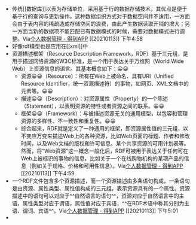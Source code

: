- 传统[[数据库]]以表为存储单位，采用基于行的数据存储技术，其优点是便于基于行的查询与更新操作。这种数据组织方式对于数据空间并不适用，一方面会由于表内容的稀疏造成存储空间的浪费，由此产生数据读取开销的增大；另一方面当新的数据项不能匹配已有数据模式的时候，需要对数据模式进行调整。Via[个人数据管理 - 得到APP](https://www.dedao.cn/reader?id=bODoM61kAj9Rql84gzG5nVNZopXKY3Do6nWJLrBmEDv2QPMOyx7a6e1dbPQj2Zdm) [[20210113]] 下午4:58
- 好像rdf模型也是应用在[[xml]]中
- 资源描述框架（Resource Description Framework，RDF）基于三元组，是用于描述网络资源的W3C标准，是一个用于表达关于万维网（World Wide Web）上资源信息的语言。其基本概念如下：😀😀
    - 资源😀😀（Resource）：所有在Web上被命名、具有URI（Unified Resource Identifier，统一资源描述符）的事物，如网页、XML文档中的元素等。😀😀
    - 描述😀😀（Description）：对资源属性（Property）的一个陈述（Statement），以表明资源的特性或者资源之间的联系。😀😀
    - 框架😀😀（Framework）：与被描述资源无关的通用模型，以包容和管理资源的多样性、不一致性和重复性。😀😀
    - 综合起来，RDF就是定义了一种通用的框架，即资源属性值的三元组，以不变应万变来描述Web上的各种资源，比如Web页面的标题、作者和修改时间，以及Web文档的版权和许可信息、某个共享资源的可用计划表等。然而，将“Web资源”这一概念一般化后，RDF可被用于表达关于任何可在Web上被标识的事物的信息，比如关于一个在线购物机构的某项产品的信息（例如关于规格、价格和可用性信息）。Via[个人数据管理 - 得到APP](https://www.dedao.cn/reader?id=bODoM61kAj9Rql84gzG5nVNZopXKY3Do6nWJLrBmEDv2QPMOyx7a6e1dbPQj2Zdm) [[20210113]] 下午4:59
- 一个RDF文件包含多个资源描述，而一个资源描述由多条语句构成，一条语句是由资源、属性类型、属性值构成的三元组，表示资源具有的一个属性。资源描述中的语句可以对应于^^自然语言的语句^^，资源对应于自然语言中的主语，属性类型对应于谓语，属性值对应于宾语，^^在RDF术语中称其分别为主语、谓词、宾语^^。Via[个人数据管理 - 得到APP](https://www.dedao.cn/reader?id=bODoM61kAj9Rql84gzG5nVNZopXKY3Do6nWJLrBmEDv2QPMOyx7a6e1dbPQj2Zdm) [[20210113]] 下午5:01
- 
